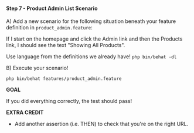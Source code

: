#### Step 7 - Product Admin List Scenario

A) Add a new scenario for the following situation
beneath your feature definition in `product_admin.feature`:

If I start on the homepage and click the Admin link and then
the Products link, I should see the text "Showing All Products".

Use language from the definitions we already have!
`php bin/behat -dl`

B) Execute your scenario!

`php bin/behat features/product_admin.feature`

**GOAL**

If you did everything correctly, the test should pass!

**EXTRA CREDIT**

* Add another assertion (i.e. THEN) to check that you're
on the right URL.
